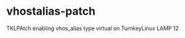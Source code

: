 vhostalias-patch
================

TKLPAtch enabling vhos_alias type virtual on TurnkeyLinux LAMP 12